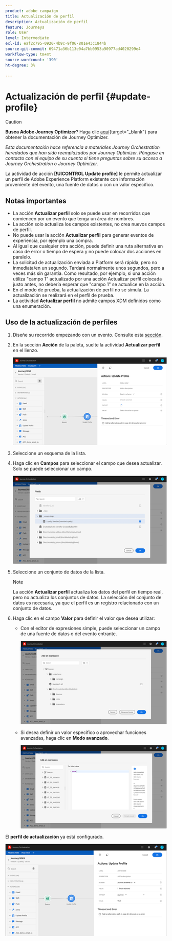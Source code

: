 ```yaml
---
product: adobe campaign
title: Actualización de perfil
description: Actualización de perfil
feature: Journeys
role: User
level: Intermediate
exl-id: eaf2c795-0920-4b9c-9f06-801e43c1844b
source-git-commit: 69471a36b113e04a7bb0953a90977ad4020299e4
workflow-type: tm+mt
source-wordcount: '390'
ht-degree: 3%

---
```


# Actualización de perfil {#update-profile}


>[!CAUTION]
>
>**Busca Adobe Journey Optimizer**? Haga clic [aquí](https://experienceleague.adobe.com/es/docs/journey-optimizer/using/ajo-home){target="_blank"} para obtener la documentación de Journey Optimizer.
>
>
>_Esta documentación hace referencia a materiales Journey Orchestration heredados que han sido reemplazados por Journey Optimizer. Póngase en contacto con el equipo de su cuenta si tiene preguntas sobre su acceso a Journey Orchestration o Journey Optimizer._


La actividad de acción **[!UICONTROL Update profile]** le permite actualizar un perfil de Adobe Experience Platform existente con información proveniente del evento, una fuente de datos o con un valor específico.

## Notas importantes

* La acción **Actualizar perfil** solo se puede usar en recorridos que comiencen por un evento que tenga un área de nombres.
* La acción solo actualiza los campos existentes, no crea nuevos campos de perfil.
* No puede usar la acción **Actualizar perfil** para generar eventos de experiencia, por ejemplo una compra.
* Al igual que cualquier otra acción, puede definir una ruta alternativa en caso de error o tiempo de espera y no puede colocar dos acciones en paralelo.
* La solicitud de actualización enviada a Platform será rápida, pero no inmediata/en un segundo. Tardará normalmente unos segundos, pero a veces más sin garantía. Como resultado, por ejemplo, si una acción utiliza &quot;campo 1&quot; actualizado por una acción Actualizar perfil colocada justo antes, no debería esperar que &quot;campo 1&quot; se actualice en la acción.
* En el modo de prueba, la actualización de perfil no se simula. La actualización se realizará en el perfil de prueba.
* La actividad **Actualizar perfil** no admite campos XDM definidos como una enumeración.

## Uso de la actualización de perfiles

1. Diseñe su recorrido empezando con un evento. Consulte esta [sección](../building-journeys/journey.md).

1. En la sección **Acción** de la paleta, suelte la actividad **Actualizar perfil** en el lienzo.

   ![](../assets/profileupdate0.png)

1. Seleccione un esquema de la lista.

1. Haga clic en **Campos** para seleccionar el campo que desea actualizar. Solo se puede seleccionar un campo.

   ![](../assets/profileupdate2.png)

1. Seleccione un conjunto de datos de la lista.

   >[!NOTE]
   >
   >La acción **Actualizar perfil** actualiza los datos del perfil en tiempo real, pero no actualiza los conjuntos de datos. La selección del conjunto de datos es necesaria, ya que el perfil es un registro relacionado con un conjunto de datos.

1. Haga clic en el campo **Valor** para definir el valor que desea utilizar:

   * Con el editor de expresiones simple, puede seleccionar un campo de una fuente de datos o del evento entrante.

     ![](../assets/profileupdate4.png)

   * Si desea definir un valor específico o aprovechar funciones avanzadas, haga clic en **Modo avanzado**.

     ![](../assets/profileupdate3.png)

El **perfil de actualización** ya está configurado.

![](../assets/profileupdate1.png)

